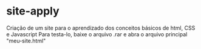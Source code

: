 # site-apply
Criação de um site para o aprendizado dos conceitos básicos de html, CSS e Javascript
Para testa-lo, baixe o arquivo .rar e abra o arquivo principal "meu-site.html"
